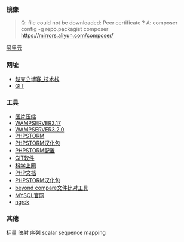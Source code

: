 ### 镜像 ####
> Q: file could not be downloaded: Peer certificate ?
> A: composer config -g repo.packagist composer https://mirrors.aliyun.com/composer/
>
[阿里云](https://mirrors.aliyun.com/composer/)

### 网址 ###
- [赵克立博客_技术栈 ](https://www.zhaokeli.com/)
- [GIT](https://git-scm.com/book/zh/v2)


### 工具 ###
- [图片压缩](https://tinypng.com/ "TinyPNG – Compress PNG images while preserving transparency")
- [WAMPSERVER3.17](https://blog.csdn.net/baidu_35297131/article/details/89738236 "https://545c.com/file/4763073-370442267")
- [WAMPSERVER3.2.0](http://caiyun.feixin.10086.cn/dl/175Ckd86giUa1 "HOQW")
- [PHPSTORM](http://pblog.rzepx.cn/27.html "ECHO源码社区-站群里一颗闪亮的星！")
- [PHPSTORM汉化包](https://github.com/pingfangx/TranslatorX, "https://github.com/13966349186/TranslatorX")
- [PHPSTORM配置](https://pan.baidu.com/s/13hPe3ny_MiyiG2DjcDRYMg, "提取码: e7me")
- [GIT软件](https://gitforwindows.org/ "Git for Windows")
- [科学上网](https://laod.cn/ "基本失效")
- [PHP文档](https://www.php.net/download-docs.php "PHP: Download documentation")
- [PHPSTORM汉化包](https://github.com/13966349186/TranslatorX)
- [beyond compare文件比对工具](#)
- [MYSQL官网](https://dev.mysql.com/downloads/windows/installer/5.7.html)
- [ngrok](http://caiyun.feixin.10086.cn/dl/175CjfA6OiR9L "Y58R")

### 其他 ###


标量 映射 序列
scalar
sequence
mapping